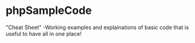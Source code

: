 # phpSampleCode
"Cheat Sheet"
-Working examples and explainations of basic code that is useful to have all in one place!


 
